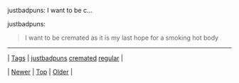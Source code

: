 <!--
title: justbadpuns
date: 2020-06-28T15:27:00.112Z
tags: justbadpuns, cremated, regular
-->


justbadpuns: I want to be c...

<p>justbadpuns:</p>

<blockquote><p>I want to be cremated as it is my last hope for a smoking hot body</p></blockquote>

<!--BOTTOM-POST-NAVIGATION-->
---

| [Tags](tags.md) | [justbadpuns](tag-justbadpuns.md) [cremated](tag-cremated.md) [regular](tag-regular.md) |

| [Newer](142310469064.md) | [Top](index.md) | [Older](142361107264.md) |